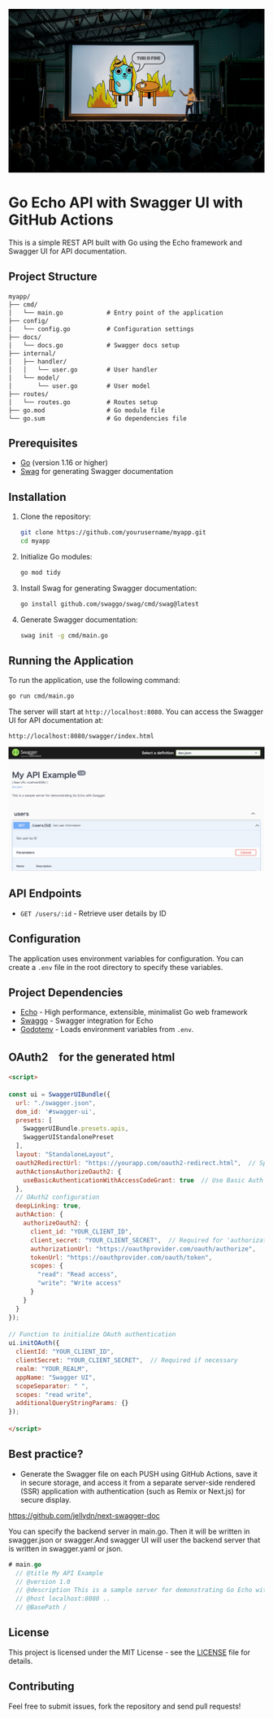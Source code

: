 ![alt text](assetsForReadme/6.png)
# Go Echo API with Swagger UI with GitHub Actions
This is a simple REST API built with Go using the Echo framework and Swagger UI for API documentation.

## Project Structure

```
myapp/
├── cmd/
│   └── main.go            # Entry point of the application
├── config/
│   └── config.go          # Configuration settings
├── docs/
│   └── docs.go            # Swagger docs setup
├── internal/
│   ├── handler/
│   │   └── user.go        # User handler
│   └── model/
│       └── user.go        # User model
├── routes/
│   └── routes.go          # Routes setup
├── go.mod                 # Go module file
└── go.sum                 # Go dependencies file
```

## Prerequisites

- [Go](https://golang.org/dl/) (version 1.16 or higher)
- [Swag](https://github.com/swaggo/swag) for generating Swagger documentation

## Installation

1. Clone the repository:
   ```sh
   git clone https://github.com/yourusername/myapp.git
   cd myapp
   ```

2. Initialize Go modules:
   ```sh
   go mod tidy
   ```

3. Install Swag for generating Swagger documentation:
   ```sh
   go install github.com/swaggo/swag/cmd/swag@latest
   ```

4. Generate Swagger documentation:
   ```sh
   swag init -g cmd/main.go
   ```

## Running the Application

To run the application, use the following command:

```sh
go run cmd/main.go
```

The server will start at `http://localhost:8080`. You can access the Swagger UI for API documentation at:

```
http://localhost:8080/swagger/index.html
```
![alt text](assetsForReadme/swagger.png)
## API Endpoints

- `GET /users/:id` - Retrieve user details by ID

## Configuration

The application uses environment variables for configuration. You can create a `.env` file in the root directory to specify these variables.

## Project Dependencies

- [Echo](https://github.com/labstack/echo) - High performance, extensible, minimalist Go web framework
- [Swaggo](https://github.com/swaggo/echo-swagger) - Swagger integration for Echo
- [Godotenv](https://github.com/joho/godotenv) - Loads environment variables from `.env`.

## OAuth2　for the generated html
```html
<script>

const ui = SwaggerUIBundle({
  url: "./swagger.json",
  dom_id: '#swagger-ui',
  presets: [
    SwaggerUIBundle.presets.apis,
    SwaggerUIStandalonePreset
  ],
  layout: "StandaloneLayout",
  oauth2RedirectUrl: "https://yourapp.com/oauth2-redirect.html",  // Specify redirect URL
  authActionsAuthorizeOauth2: {
    useBasicAuthenticationWithAccessCodeGrant: true  // Use Basic Auth if necessary
  },
  // OAuth2 configuration
  deepLinking: true,
  authAction: {
    authorizeOauth2: {
      client_id: "YOUR_CLIENT_ID",
      client_secret: "YOUR_CLIENT_SECRET",  // Required for 'authorization_code' flow
      authorizationUrl: "https://oauthprovider.com/oauth/authorize",
      tokenUrl: "https://oauthprovider.com/oauth/token",
      scopes: {
        "read": "Read access",
        "write": "Write access"
      }
    }
  }
});

// Function to initialize OAuth authentication
ui.initOAuth({
  clientId: "YOUR_CLIENT_ID",
  clientSecret: "YOUR_CLIENT_SECRET",  // Required if necessary
  realm: "YOUR_REALM",
  appName: "Swagger UI",
  scopeSeparator: " ",
  scopes: "read write",
  additionalQueryStringParams: {}
});

</script>
```

## Best practice?
- Generate the Swagger file on each PUSH using GitHub Actions, save it in secure storage, and access it from a separate server-side rendered (SSR) application with authentication (such as Remix or Next.js) for secure display.

https://github.com/jellydn/next-swagger-doc

You can specify the backend server in main.go. Then it will be written in swagger.json or swagger.And swagger UI will user the backend server that is written in swagger.yaml or json.

```go
# main.go
  // @title My API Example
  // @version 1.0
  // @description This is a sample server for demonstrating Go Echo with Swagger.
  // @host localhost:8080 ..
  // @BasePath /
```

## License

This project is licensed under the MIT License - see the [LICENSE](LICENSE) file for details.

## Contributing

Feel free to submit issues, fork the repository and send pull requests!


